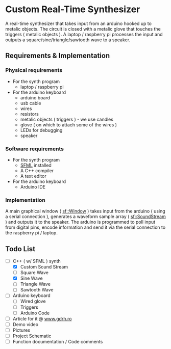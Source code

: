 # Custom Real-Time Synthesizer
A real-time synthesizer that takes input from an arduino hooked up to metalic objects. The circuit is closed with a metalic glove that touches the triggers ( metalic objects ). A laptop / raspberry pi processes the input and outputs a square/sine/triangle/sawtooth wave to a speaker.

## Requirements & Implementation
### Physical requirements
- For the synth program
  * laptop / raspberry pi
- For the arduino keyboard
  * arduino board
  * usb cable
  * wires
  * resistors
  * metalic objects ( triggers ) - we use candles
  * glove ( on which to attach some of the wires )
  * LEDs for debugging
  * speaker

### Software requirements
- For the synth program
  * [SFML](https://www.sfml-dev.org/) installed
  * A C++ compiler
  * A text editor
- For the arduino keyboard
  * Arduino IDE

### Implementation
A main graphical window ( [sf::Window](https://www.sfml-dev.org/documentation/2.4.2/classsf_1_1Window.php) ) takes input from the arduino ( using a serial connection ), generates a waveform sample array ( [sf::SoundStream](https://www.sfml-dev.org/documentation/2.0/classsf_1_1SoundStream.php) ) and outputs it to the speaker.
The arduino is programmed to poll input from digital pins, encode information and send it via the serial connection to the raspberry pi / laptop.

## Todo List
- [ ] C++ ( w/ SFML ) synth
  - [x] Custom Sound Stream
  - [ ] Square Wave
  - [x] Sine Wave
  - [ ] Triangle Wave
  - [ ] Sawtooth Wave
- [ ] Arduino keyboard
  - [ ] Wired glove
  - [ ] Triggers
  - [ ] Arduino Code

- [ ] Article for it @ www.gdrh.ro
- [ ] Demo video
- [ ] Pictures
- [ ] Project Schematic
- [ ] Function documentation / Code comments
